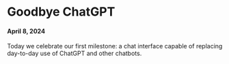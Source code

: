 # Goodbye ChatGPT

#### April 8, 2024

Today we celebrate our first milestone: a chat
interface capable of replacing day-to-day use of ChatGPT and other chatbots.